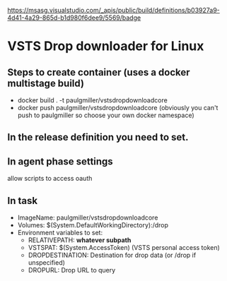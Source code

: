 https://msasg.visualstudio.com/_apis/public/build/definitions/b03927a9-4d41-4a29-865d-b1d980f6dee9/5569/badge

# VSTS Drop downloader for Linux

## Steps to create container (uses a docker multistage build)

- docker build . -t paulgmiller/vstsdropdownloadcore
- docker push paulgmiller/vstsdropdownloadcore
  (obviously you can't push to paulgmiller so choose your own docker namespace)

## In the release definition you need to set.

## In agent phase settings

allow scripts to access oauth

## In task

- ImageName: paulgmiller/vstsdropdownloadcore
- Volumes: $(System.DefaultWorkingDirectory):/drop
- Environment variables to set:
  - RELATIVEPATH: __whatever subpath__
  - VSTSPAT: $(System.AccessToken) (VSTS personal access token)
  - DROPDESTINATION: Destination for drop data (or /drop if unspecified)
  - DROPURL: Drop URL to query
